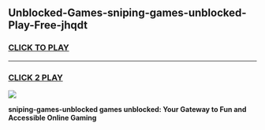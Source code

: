 
## Unblocked-Games-sniping-games-unblocked-Play-Free-jhqdt
<h3>
<a href="https://premium76.site?title=sniping-games-unblocked&ref=18A1">CLICK TO PLAY</a></h3>
<hr>

<h3>
<a href="https://premium76.site?title=sniping-games-unblocked&ref=18A1">CLICK 2 PLAY</a>
  
</h3>

<a href="https://premium76.site?title=sniping-games-unblocked&ref=18A1"><img src="https://clearcache.store/games.png"></a>


**sniping-games-unblocked games unblocked: Your Gateway to Fun and Accessible Online Gaming**
